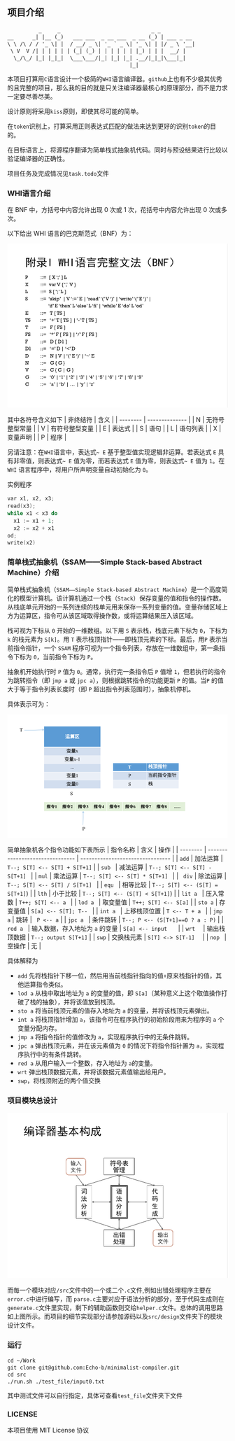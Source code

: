 ## 项目介绍
```
          _     _                             _ _           
__      _| |__ (_)   ___ ___  _ __ ___  _ __ (_) | ___ _ __ 
\ \ /\ / / '_ \| |  / __/ _ \| '_ ` _ \| '_ \| | |/ _ \ '__|
 \ V  V /| | | | | | (_| (_) | | | | | | |_) | | |  __/ |   
  \_/\_/ |_| |_|_|  \___\___/|_| |_| |_| .__/|_|_|\___|_|   
                                       |_|     

```
本项目打算用`C`语言设计一个极简的`WHI`语言编译器。`github`上也有不少极其优秀的且完整的项目，那么我的目的就是只关注编译器最核心的原理部分，而不是力求一定要尽善尽美。

设计原则将采用`kiss`原则，即使其尽可能的简单。

在`token`识别上，打算采用正则表达式匹配的做法来达到更好的识别`token`的目的。

在目标语言上，将源程序翻译为简单栈式抽象机代码。同时与预设结果进行比较以验证编译器的正确性。

项目任务及完成情况见`task.todo`文件

### WHI语言介绍
在 BNF 中，方括号中内容允许出现 0 次或 1 次，花括号中内容允许出现 0 次或多次。

以下给出 WHI 语言的巴克斯范式（BNF）为：

![BNF](asserts/whi_bnf.png)

其中各符号含义如下
| 非终结符 | 含义           |
| -------- | -------------- |
| N        | 无符号整型常量 |
| V        | 有符号整型变量 |
| E        | 表达式         |
| S        | 语句           |
| L        | 语句列表       |
| X        | 变量声明       |
| P        | 程序           |

另请注意：在`WHI`语言中，表达式`~ E` 基于整型值实现逻辑非运算。若表达式 `E` 具有非零值，则表达式`~ E` 值为零，而若表达式 `E` 值为零，则表达式`~ E` 值为 `1`。在 `WHI` 语言程序中，将用户所声明变量自动初始化为 `0`。

实例程序
```c
var x1, x2, x3;
read(x3);
while x1 < x3 do
  x1 := x1 + 1;
  x2 := x2 + x1
od;
write(x2)
```

### 简单栈式抽象机（SSAM——Simple Stack-based Abstract Machine）介绍

简单栈式抽象机（`SSAM——Simple Stack-based Abstract Machine`）是一个高度简化的模型计算机。该计算机通过一个栈（`Stack`）保存变量的值和指令的操作数。从栈底单元开始的一系列连续的栈单元用来保存一系列变量的值。变量存储区域上方为运算区，指令可从该区域取得操作数，或将运算结果压入该区域。

栈可视为下标从 `0` 开始的一维数组。以下用 `S` 表示栈，栈底元素下标为 `0`，下标为 `k` 的栈元素为 `S[k]`。用 `T` 表示栈顶指针——即栈顶元素的下标。最后，用`P` 表示当前指令指针，一个 `SSAM` 程序可视为一个指令列表，存放在一维数组中，第一条指令下标为 `0`，当前指令下标为 `P`。

抽象机开始执行时 `P` 值为 `0`。通常，执行完一条指令后 `P` 值增 `1`，但若执行的指令为跳转指令（即 `jmp a` 或 `jpc a`），则根据跳转指令的功能更新 `P` 的值。当`P` 的值大于等于指令列表长度时（即 `P` 超出指令列表范围时），抽象机停机。

具体表示可为：

![](asserts/ssam.png)

简单抽象机各个指令功能如下表所示
| 指令名称 | 含义                            | 操作                             |
| -------- | ------------------------------- | -------------------------------- |
| `add`    | 加法运算                        | `T--; S[T] <-- S[T] + S[T+1]`    |
| `sub `   | 减法运算                        | `T--; S[T] <-- S[T] - S[T+1] `   |
| `mul`    | 乘法运算                        | `T--; S[T] <-- S[T] * S[T+1] `   |
| ` div`   | 除法运算                        | `T--; S[T] <-- S[T] / S[T+1] `   |
| `equ `   | 相等比较                        | `T--; S[T] <-- (S[T] = S[T+1]`)  |
| `lth`    | 小于比较                        | `T--; S[T] <-- (S[T] < S[T+1]`)  |
| `lit a ` | 压入常数                        | `T++; S[T] <-- a `               |
| `lod a ` | 取变量值                        | `T++; S[T] <-- S[a]`             |
| `sto a`  | 存变量值                        | `S[a] <-- S[T]; T-- `            |
| `int a ` | 上移栈顶位置                    | `T <-- T + a `                   |
| `jmp a`  | 跳转                            | ` P <-- a`                       |
| `jpc a ` | 条件跳转                        | `T--; P <-- (S[T+1]==0 ? a : P)` |
| `red a ` | 输入数据，存入地址为 `a` 的变量 | `S[a] <-- input   `              |
| `wrt  `  | 输出栈顶数据                    | `T--; output S[T+1]`             |
| `swp`    | 交换栈元素                      | `S[T] <-> S[T-1]  `              |
| `nop `   | 空操作                          | 无                               |

具体解释为
+ `add` 先将栈指针下移一位，然后用当前栈指针指向的值`+`原来栈指针的值，其他运算指令类似。
+ `lod a` 从栈中取出地址为 `a` 的变量的值，即 `S[a]`（某种意义上这个取值操作打破了栈的抽象），并将该值放到栈顶。
+ `sto a` 将当前栈顶元素的值存入地址为 `a` 的变量，并将该栈顶元素弹出。
+ `int a` 将栈顶指针增加 `a`，该指令可在程序执行的初始阶段用来为程序的 `a` 个变量分配内存。
+ `jmp a` 将指令指针的值修改为 `a`，实现程序执行中的无条件跳转。
+ `jpc a` 弹出栈顶元素，并在该元素值为 `0` 的情况下将指令指针置为 `a`，实现程序执行中的有条件跳转。
+ `red a` 从用户输入一个整数，存入地址为 `a`的变量。
+ `wrt` 弹出栈顶数据元素，并将该数据元素值输出给用户。
+ `swp`，将栈顶附近的两个值交换
  
### 项目模块总设计

![](asserts/pro_design_module.png)

而每一个模块对应`/src`文件中的一个或二个`.c`文件,例如出错处理程序主要在`error.c`中进行编写，而 `parse.c`主要对应于语法分析的部分，至于代码生成则在`generate.c`文件里实现，剩下的辅助函数则交给`helper.c`文件。总体的调用思路如上图所示。而项目的细节实现部分请参加源码以及`src/design`文件夹下的模块设计文件。

### 运行

```
cd ~/Work
git clone git@github.com:Echo-b/minimalist-compiler.git
cd src
./run.sh ./test_file/input0.txt  
```
其中测试文件可以自行指定，具体可查看`test_file`文件夹下文件

### LICENSE
本项目使用 MIT License 协议
